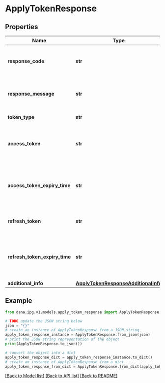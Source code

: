 # ApplyTokenResponse


## Properties

Name | Type | Description | Notes
------------ | ------------- | ------------- | -------------
**response_code** | **str** | Response code. Refer to https://dashboard.dana.id/api-docs/read/110#HTML-ApplyToken-ResponseCodeandMessage | 
**response_message** | **str** | Response message. Refer to https://dashboard.dana.id/api-docs/read/110#HTML-ApplyToken-ResponseCodeandMessage | 
**token_type** | **str** | Token type. Present if successfully processed | [optional] 
**access_token** | **str** | This token is called Customer Token that will be used as a parameter on header in other API “Authorization-Customer”. Present if successfully processed | 
**access_token_expiry_time** | **str** | Expiry time for access token was given to user, in format YYYY-MM-DDTHH:mm:ss+07:00. Time must be in GMT+7 (Jakarta time). Present if successfully processed | [optional] 
**refresh_token** | **str** | This token is used for refresh session if existing token has been expired. Present if successfully processed | [optional] 
**refresh_token_expiry_time** | **str** | Expiry time for refresh token was given to user, in format YYYY-MM-DDTHH:mm:ss+07:00. Time must be in GMT+7 (Jakarta time). Present if successfully processed | [optional] 
**additional_info** | [**ApplyTokenResponseAdditionalInfo**](ApplyTokenResponseAdditionalInfo.md) | Additional information | [optional] 

## Example

```python
from dana.ipg.v1.models.apply_token_response import ApplyTokenResponse

# TODO update the JSON string below
json = "{}"
# create an instance of ApplyTokenResponse from a JSON string
apply_token_response_instance = ApplyTokenResponse.from_json(json)
# print the JSON string representation of the object
print(ApplyTokenResponse.to_json())

# convert the object into a dict
apply_token_response_dict = apply_token_response_instance.to_dict()
# create an instance of ApplyTokenResponse from a dict
apply_token_response_from_dict = ApplyTokenResponse.from_dict(apply_token_response_dict)
```
[[Back to Model list]](../README.md#documentation-for-models) [[Back to API list]](../README.md#documentation-for-api-endpoints) [[Back to README]](../README.md)


